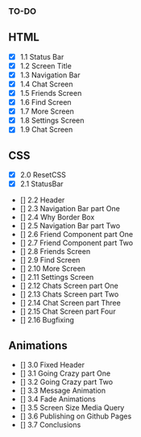### TO-DO 

## HTML
- [x] 1.1 Status Bar
- [x] 1.2 Screen Title
- [x] 1.3 Navigation Bar
- [x] 1.4 Chat Screen
- [x] 1.5 Friends Screen
- [x] 1.6 Find Screen
- [x] 1.7 More Screen
- [x] 1.8 Settings Screen
- [x] 1.9 Chat Screen

## CSS
- [x] 2.0 ResetCSS
- [x] 2.1 StatusBar
- [] 2.2 Header
- [] 2.3 Navigation Bar part One
- [] 2.4 Why Border Box
- [] 2.5 Navigation Bar part Two
- [] 2.6 Friend Component part One
- [] 2.7 Friend Component part Two
- [] 2.8 Friends Screen
- [] 2.9 Find Screen
- [] 2.10 More Screen
- [] 2.11 Settings Screen
- [] 2.12 Chats Screen part One
- [] 2.13 Chats Screen part Two
- [] 2.14 Chat Screen part Three
- [] 2.15 Chat Screen part Four
- [] 2.16 Bugfixing

## Animations
- [] 3.0 Fixed Header
- [] 3.1 Going Crazy part One
- [] 3.2 Going Crazy part Two
- [] 3.3 Message Animation
- [] 3.4 Fade Animations
- [] 3.5 Screen Size Media Query
- [] 3.6 Publishing on Github Pages
- [] 3.7 Conclusions
